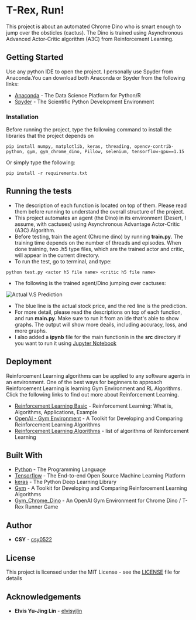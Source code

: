 # T-Rex, Run!

This project is about an automated Chrome Dino who is smart enough to jump over the obsticles (cactus). The Dino is trained using Asynchronous Advanced Actor-Critic algorithm (A3C) from Reinforcement Learning.

## Getting Started

Use any python IDE to open the project. I personally use Spyder from Anaconda.You can download both Anaconda or Spyder from the following links:
* [Anaconda](https://www.anaconda.com/distribution/) - The Data Science Platform for Python/R
* [Spyder](https://www.spyder-ide.org/) - The Scientific Python Development Environment

### Installation

Before running the project, type the following command to install the libraries that the project depends on

```
pip install numpy, matplotlib, keras, threading, opencv-contrib-python, gym, gym_chrome_dino, Pillow, selenium, tensorflow-gpu==1.15
```
Or simply type the following:

```
pip install -r requirements.txt
```

## Running the tests

- The description of each function is located on top of them. Please read them before running to understand the overall structure of the project. <br/>
- This project automates an agent (the Dino) in its environment (Desert, I assume, with cactuses) using Asynchronous Advantage Actor-Critic (A3C) Algorithm.<br/>
- Before testing, train the agent (Chrome dino) by running **train.py**. The training time depends on the number of threads and episodes. When done training, two .h5 type files, which are the trained actor and critic, will appear in the current directory.<br/>
- To run the test, go to terminal, and type:
```
python test.py <actor h5 file name> <critic h5 file name>
```
- The following is the trained agent/Dino jumping over cactuses:



![Actual V.S Prediction](/data/Actual_vs_Prediction_Graph.png)

- The blue line is the actual stock price, and the red line is the prediction. <br/>
- For more detail, please read the descriptions on top of each function, and run **main.py**. Make sure to run it from an ide that's able to show graphs. The output will show more deails, including accuracy, loss, and more graphs.<br/>
- I also added a **ipynb** file for the main functionin in the **src** directory if you want to run it using [Jupyter Notebook](https://jupyter.org/)


## Deployment

Reinforcement Learning algorithms can be applied to any software agents in an environment. One of the best ways for beginners to approach Reinforcement Learning is learning Gym Environment and RL Algorithms. Click the following links to find out more about Reinforcement Learning.

* [Reinforcement Learning Basic](https://www.guru99.com/reinforcement-learning-tutorial.html) - Reinforcement Learning: What is, Algorithms, Applications, Example
* [OpenAI - Gym Environment](https://gym.openai.com/) - A Toolkit for Developing and Comparing Reinforcement Learning Algorithms
* [Reinforcement Learning Algorithms](https://gym.openai.com/) - list of algorithms of Reinforcement Learning

## Built With

* [Python](https://www.python.org/) - The Programming Language
* [Tensorflow](https://www.tensorflow.org/) - The End-to-end Open Source Machine Learning Platform
* [keras](https://keras.io/) - The Python Deep Learning Library
* [Gym](https://gym.openai.com/) - A Toolkit for Developing and Comparing Reinforcement Learning Algorithms
* [Gym_Chrome_Dino](https://pypi.org/project/gym-chrome-dino/) - An OpenAI Gym Environment for Chrome Dino / T-Rex Runner Game

## Author

* **CSY** - [csy0522](https://github.com/csy0522)

## License

This project is licensed under the MIT License - see the [LICENSE](LICENSE) file for details

## Acknowledgements

* **Elvis Yu-Jing Lin** - [elvisyjlin](https://pypi.org/user/elvisyjlin/)


